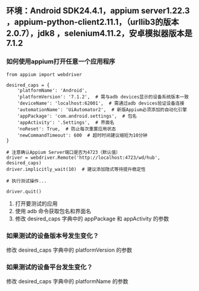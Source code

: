 ## 环境：Android SDK24.4.1，appium server1.22.3 ，appium-python-client2.11.1，（urllib3的版本2.0.7），jdk8 ，selenium4.11.2，安卓模拟器版本是7.1.2

### 如何使用appium打开任意一个应用程序  
```
from appium import webdriver

desired_caps = {
    'platformName': 'Android',
    'platformVersion': '7.1.2',  # 需与adb devices显示的设备系统版本一致
    'deviceName': 'localhost:62001',  # 需通过adb devices验证设备连接
    'automationName': 'UiAutomator2',  # 新版Appium必须添加的自动化引擎
    'appPackage': 'com.android.settings',  # 包名
    'appActivity': '.Settings',  # 界面名
    'noReset': True,  # 防止每次重置应用状态
    'newCommandTimeout': 600  # 超时时间建议缩短为10分钟
}

# 注意确认Appium Server端口是否为4723（默认值）
driver = webdriver.Remote('http://localhost:4723/wd/hub', desired_caps)
driver.implicitly_wait(10)  # 建议添加隐式等待提升稳定性

# 执行测试操作...

driver.quit()
```

1. 打开要测试的应用
2. 使用 adb 命令获取包名和界面名
3. 修改 desired_caps 字典中的 appPackage 和 appActivity 的参数



### 如果测试的设备版本号发生变化？

修改 desired_caps 字典中的 platformVersion 的参数



### 如果测试的设备平台发生变化？

修改 desired_caps 字典中的 platformName 的参数